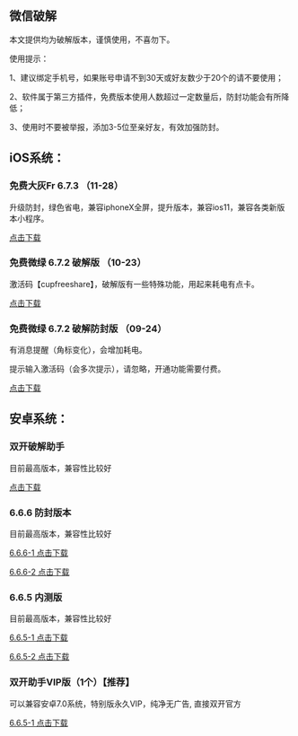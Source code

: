 ## 微信破解

本文提供均为破解版本，谨慎使用，不喜勿下。



使用提示：

1、建议绑定手机号，如果账号申请不到30天或好友数少于20个的请不要使用；

2、软件属于第三方插件，免费版本使用人数超过一定数量后，防封功能会有所降低；

3、使用时不要被举报，添加3-5位至亲好友，有效加强防封。



## iOS系统：



### 免费大灰Fr 6.7.3 （11-28）

升级防封，绿色省电，兼容iphoneX全屏，提升版本，兼容ios11，兼容各类新版本小程序。

[点击下载](http://i.ippapp.com/dahuicxs.html)



### 免费微绿 6.7.2 破解版 （10-23）

激活码【cupfreeshare】，破解版有一些特殊功能，用起来耗电有点卡。

[点击下载](https://dz.ourwechat.com/jtds.html)



### 免费微绿 6.7.2 破解防封版 （09-24）

有消息提醒（角标变化），会增加耗电。

提示输入激活码（会多次提示），请忽略，开通功能需要付费。

[点击下载](https://dz.ourwechat.com/wl.html)



## 安卓系统：



### 双开破解助手

目前最高版本，兼容性比较好

[点击下载](https://www.lanzous.com/i29kdaj)



### 6.6.6 防封版本

目前最高版本，兼容性比较好

[6.6.6-1 点击下载](https://www.lanzous.com/i1i5fyd)

[6.6.6-2 点击下载](https://www.lanzous.com/i1i5g8d)



### 6.6.5 内测版

目前最高版本，兼容性比较好

[6.6.5-1 点击下载](https://www.lanzous.com/i0yze0d)

[6.6.5-2 点击下载](https://www.lanzous.com/i0yze3g)



### 双开助手VIP版（1个）【推荐】

可以兼容安卓7.0系统，特别版永久VIP，纯净无广告, 直接双开官方

[6.6.5-1 点击下载](https://www.lanzous.com/i21o7sh)